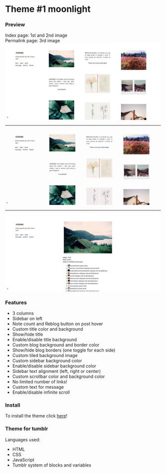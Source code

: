 # Theme #1 moonlight

### Preview
Index page: 1st and 2nd image <br> 
Permalink page: 3rd image <br>
![alt tag](https://github.com/milebza/moonlight/blob/master/assets/index.JPG)
***
![alt tag](https://github.com/milebza/moonlight/blob/master/assets/theme.gif)
***
![alt tag](https://github.com/milebza/moonlight/blob/master/assets/permalink.JPG)

### Features

* 3 columns
* Sidebar on left
* Note count and Reblog button on post hover
* Custom title color and background
* Show/hide title
* Enable/disable title background
* Custom blog background and border color
* Show/hide blog borders (one toggle for each side)
* Custom tiled background image
* Custom sidebar background color
* Enable/disable sidebar background color
* Sidebar text alignment (left, right or center)
* Custom scrollbar color and background color
* No limited number of links!
* Custom text for message
* Enable/disable infinite scroll

### Install
To install the theme click [here](https://www.tumblr.com/theme/40383?utm_medium=email&utm_source=www.tumblr.com&utm_campaign=&utm_term=view)!

### Theme for tumblr 
Languages used:

* HTML 
* CSS 
* JavaScript
* Tumblr system of blocks and variables
